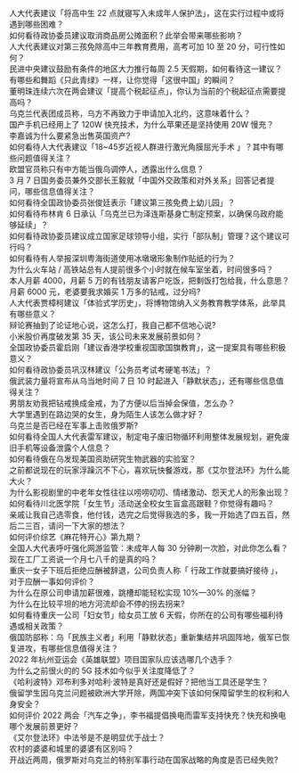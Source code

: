 人大代表建议「将高中生 22 点就寝写入未成年人保护法」，这在实行过程中或将遇到哪些困难？  
如何看待政协委员建议取消商品房公摊面积？此举会带来哪些影响？  
人大代表建议对第三孩免除高中三年教育费用，高考可加 10 至 20 分，可行性如何？  
民进中央建议鼓励有条件的地区大力推行每周 2.5 天假期，如何看待这一建议？  
有哪些和舞蹈《只此青绿》一样，让你觉得「这很中国」的瞬间？  
董明珠连续六次在两会建议「提高个税起征点」，你认为当前的个税起征点需要提高吗？  
乌克兰代表团成员称，乌方不再致力于申请加入北约，这意味着什么？  
国产手机已经用上了 120W 快充技术，为什么苹果还是坚持使用 20W 慢充？  
李嘉诚为什么要紧急出售英国资产?  
如何看待人大代表建议「18~45岁近视人群进行激光角膜屈光手术 」？其中有哪些问题值得关注？  
欧盟官员称只有中方能当俄乌调停人，透露出什么信息？  
3 月 7 日国务委员兼外交部长王毅就「中国外交政策和对外关系」回答记者提问，哪些信息值得关注？  
如何看待全国政协委员张俊廷表示「建议第三孩免费上幼儿园」？  
如何看待布林肯 6 日承认「乌克兰已为泽连斯基身亡制定预案，以确保乌政府能够延续」？  
如何看待政协委员建议成立国家足球领导小组，实行「部队制」管理？这个建议可行吗？  
如何看待有人举报深圳粤海街道使用冰墩墩形象制作贴纸的行为？  
为什么火车站 / 高铁站总有人提前很多个小时就在候车室坐着，时间很多吗？  
本人月薪 4000，月薪 5 万的有钱朋友请客户吃饭，把剩饭打包给我，什么意思？  
月薪 6000 元，老婆要我求婚买 1 万多的钻戒，过分吗?  
人大代表贾樟柯建议「体验式学历史」，将博物馆纳入义务教育教学体系，此举具有哪些意义？  
辩论赛抽到了论证地心说，这怎么打，我自己都不信地心说?  
小米股价再度破发第 35 天，该公司未来发展前景如何？  
全国政协委员霍启刚「建议香港学校重视国歌国旗教育」，这一提案具有哪些积极意义？  
如何看待政协委员巩汉林建议「公务员考试考硬笔书法」？  
俄武装力量将宣布从乌当地时间 7 日 10 时起进入「静默状态」，还有哪些信息值得关注？  
男朋友劝我把钻戒换成金戒，为了方便以后当掉会保值，怎么办？  
大学里遇到在路边哭的女生，身为陌生人该怎么做才好？  
乌克兰是否已经在军事上击败俄罗斯?  
如何看待全国人大代表雷军建议，制定电子废旧物循环利用整体发展规划，避免废旧手机等设备泄露个人信息？  
如何看待俄在乌发现美国资助研究生物武器的实验室？  
之前都说现在的玩家浮躁沉不下心，喜欢玩快餐游戏，那《艾尔登法环》为什么能大火？  
为什么影视剧里的中老年女性往往以唠唠叨叨、情绪激动、怨天尤人的形象出现？  
如何看待川北医学院「女生节」活动送全校女生盲盒高跟鞋？你觉得有趣吗？  
亲戚让我自己选零食，他付钱，选完之后觉得我选的多，我一开始选了四五百，然后二三百，请问一下大家的想法？  
如何评价综艺《麻花特开心》第九期？  
全国人大代表呼吁强化网游监管：未成年人每 30 分钟刷一次脸，对此你怎么看？  
现在工厂工资说一个月七八千的是真的吗？  
重庆一女子下班后拒绝应酬被辞退，公司负责人称「 行政工作就要搞好接待 」，对于应酬一事如何评价？  
为什么在原公司申请加薪很难，跳槽却能轻松实现 10%—30% 的涨幅？  
为什么在比较平坦的地方河流却会不停的拐去拐来?  
如何看待重庆一公司「妇女节」给女员工放 6 天假，你所在的公司有哪些福利待遇或相关政策？  
俄国防部称：乌「民族主义者」利用「静默状态」重新集结并巩固阵地，俄军已恢复进攻，有哪些信息值得关注？  
2022 年杭州亚运会《英雄联盟》项目国家队应该选哪几个选手？  
为什么之前很火的的 5G 技术如今似乎关注度降低了？  
《哈利波特》邓布利多对哈利·波特是真好还是假好？把他当工具还是学生？  
俄留学生因乌克兰问题被欧洲大学开除，两国冲突下该如何保障留学生的权利和人身安全？  
如何评价 2022 两会「汽车之争」，李书福提倡换电而雷军支持快充？快充和换电哪个发展前景更好？  
《艾尔登法环》中法爷是不是明显优于战士？  
农村的婆婆和城里的婆婆有区别吗？  
开战近两周，俄罗斯对乌克兰的特别军事行动在国家战略的角度是否已经失败?  
